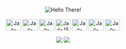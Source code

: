 <!--<div>
  <a href="https://github.com/JoaoMarcoPiccoliCardoso">
  <img height = "120em" src="https://github-readme-stats.vercel.app/api?username=JoaoMarcoPiccoliCardoso&show_icons=true&theme=tokyonight&include_all_commits=true&count_private=true"/>
  <img height = "120em" src="https://github-readme-stats.vercel.app/api/top-langs/?username=JoaoMarcoPiccoliCardoso&layout=compact&langs_count=16&theme=tokyonight"/>
</div>
-->
<div style="display: inline_block" align="center"><br>
  <img src="https://media4.giphy.com/media/xTiIzJSKB4l7xTouE8/giphy.gif?cid=ecf05e47l5yihg1djqunkrejee57mnohj134a1h0yc7grya8&ep=v1_gifs_search&rid=giphy.gif&ct=g" alt="Hello There!"><br><br>
  <img align="center" alt="Jao-Python" height="30" width="40" src="https://cdn.jsdelivr.net/gh/devicons/devicon/icons/python/python-original.svg">
  <img align="center" alt="Jao-SQL" height="30" width="40" src="https://cdn.jsdelivr.net/gh/devicons/devicon/icons/sqlite/sqlite-original.svg">
  <img align="center" alt="Jao-Java" height="30" width="40" src="https://cdn.jsdelivr.net/gh/devicons/devicon/icons/java/java-original.svg">
  <img align="center" alt="Jao-JS" height="30" width="40" src="https://cdn.jsdelivr.net/gh/devicons/devicon/icons/javascript/javascript-original.svg">
  <img align="center" alt="Jao-HTML" height="30" width="40" src="https://cdn.jsdelivr.net/gh/devicons/devicon/icons/html5/html5-original.svg">
  <img align="center" alt="Jao-CSS" height="30" width="40" src="https://cdn.jsdelivr.net/gh/devicons/devicon/icons/css3/css3-original.svg">
  <img align="center" alt="Jao-CSS" height="30" width="40" src="https://cdn.jsdelivr.net/gh/devicons/devicon/icons/spring/spring-original.svg">
  <br><br>
  <a href = "mailto:joaompcardoso97@gmail.com"><img src="https://img.shields.io/badge/-Gmail-%2196855?style=for-the-badge&logo=gmail&logoColor=white" target="_blank"></a>
  <a href="https://www.linkedin.com/in/joão-marco-piccoli-cardoso-8b1600123/" target="_blank"><img src="https://img.shields.io/badge/-LinkedIn-%230077B5?style=for-the-badge&logo=linkedin&logoColor=white" target="_blank"></a> 
  
</div>
